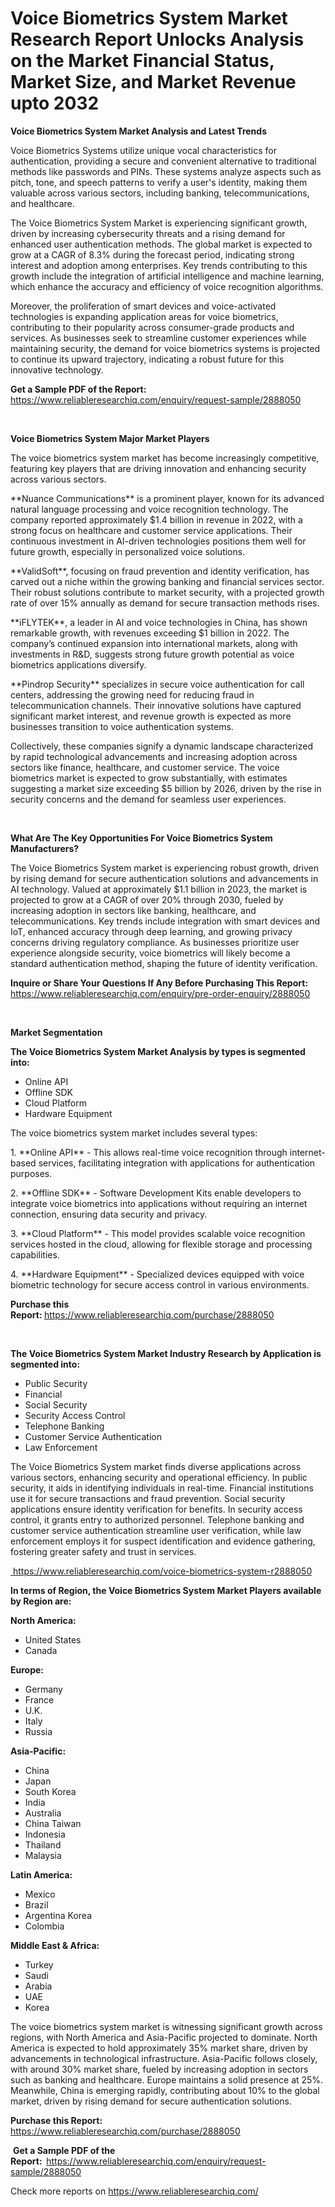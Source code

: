 <p><h1>Voice Biometrics System Market Research Report Unlocks Analysis on the Market Financial Status, Market Size, and Market Revenue upto 2032</h1></p><p><strong>Voice Biometrics System Market Analysis and Latest Trends</strong></p>
<p><p>Voice Biometrics Systems utilize unique vocal characteristics for authentication, providing a secure and convenient alternative to traditional methods like passwords and PINs. These systems analyze aspects such as pitch, tone, and speech patterns to verify a user's identity, making them valuable across various sectors, including banking, telecommunications, and healthcare.</p><p>The Voice Biometrics System Market is experiencing significant growth, driven by increasing cybersecurity threats and a rising demand for enhanced user authentication methods. The global market is expected to grow at a CAGR of 8.3% during the forecast period, indicating strong interest and adoption among enterprises. Key trends contributing to this growth include the integration of artificial intelligence and machine learning, which enhance the accuracy and efficiency of voice recognition algorithms. </p><p>Moreover, the proliferation of smart devices and voice-activated technologies is expanding application areas for voice biometrics, contributing to their popularity across consumer-grade products and services. As businesses seek to streamline customer experiences while maintaining security, the demand for voice biometrics systems is projected to continue its upward trajectory, indicating a robust future for this innovative technology.</p></p>
<p><strong>Get a Sample PDF of the Report:&nbsp;</strong> <a href="https://www.reliableresearchiq.com/enquiry/request-sample/2888050?utm_campaign=2927&utm_medium=2&utm_source=Github&utm_content=ia&utm_term=14032025&utm_id=voice-biometrics-system">https://www.reliableresearchiq.com/enquiry/request-sample/2888050</a></p>
<p>&nbsp;</p>
<p><strong>Voice Biometrics System Major Market Players</strong></p>
<p><p>The voice biometrics system market has become increasingly competitive, featuring key players that are driving innovation and enhancing security across various sectors. </p><p>**Nuance Communications** is a prominent player, known for its advanced natural language processing and voice recognition technology. The company reported approximately $1.4 billion in revenue in 2022, with a strong focus on healthcare and customer service applications. Their continuous investment in AI-driven technologies positions them well for future growth, especially in personalized voice solutions.</p><p>**ValidSoft**, focusing on fraud prevention and identity verification, has carved out a niche within the growing banking and financial services sector. Their robust solutions contribute to market security, with a projected growth rate of over 15% annually as demand for secure transaction methods rises.</p><p>**iFLYTEK**, a leader in AI and voice technologies in China, has shown remarkable growth, with revenues exceeding $1 billion in 2022. The company’s continued expansion into international markets, along with investments in R&D, suggests strong future growth potential as voice biometrics applications diversify.</p><p>**Pindrop Security** specializes in secure voice authentication for call centers, addressing the growing need for reducing fraud in telecommunication channels. Their innovative solutions have captured significant market interest, and revenue growth is expected as more businesses transition to voice authentication systems.</p><p>Collectively, these companies signify a dynamic landscape characterized by rapid technological advancements and increasing adoption across sectors like finance, healthcare, and customer service. The voice biometrics market is expected to grow substantially, with estimates suggesting a market size exceeding $5 billion by 2026, driven by the rise in security concerns and the demand for seamless user experiences.</p></p>
<p>&nbsp;</p>
<p><strong>What Are The Key Opportunities For Voice Biometrics System Manufacturers?</strong></p>
<p><p>The Voice Biometrics System market is experiencing robust growth, driven by rising demand for secure authentication solutions and advancements in AI technology. Valued at approximately $1.1 billion in 2023, the market is projected to grow at a CAGR of over 20% through 2030, fueled by increasing adoption in sectors like banking, healthcare, and telecommunications. Key trends include integration with smart devices and IoT, enhanced accuracy through deep learning, and growing privacy concerns driving regulatory compliance. As businesses prioritize user experience alongside security, voice biometrics will likely become a standard authentication method, shaping the future of identity verification.</p></p>
<p><strong>Inquire or Share Your Questions If Any Before Purchasing This Report:</strong> <a href="https://www.reliableresearchiq.com/enquiry/pre-order-enquiry/2888050?utm_campaign=2927&utm_medium=2&utm_source=Github&utm_content=ia&utm_term=14032025&utm_id=voice-biometrics-system">https://www.reliableresearchiq.com/enquiry/pre-order-enquiry/2888050</a></p>
<p>&nbsp;</p>
<p><strong>Market Segmentation</strong></p>
<p><strong>The Voice Biometrics System Market Analysis by types is segmented into:</strong></p>
<p><ul><li>Online API</li><li>Offline SDK</li><li>Cloud Platform</li><li>Hardware Equipment</li></ul></p>
<p><p>The voice biometrics system market includes several types: </p><p>1. **Online API** - This allows real-time voice recognition through internet-based services, facilitating integration with applications for authentication purposes.</p><p>2. **Offline SDK** - Software Development Kits enable developers to integrate voice biometrics into applications without requiring an internet connection, ensuring data security and privacy.</p><p>3. **Cloud Platform** - This model provides scalable voice recognition services hosted in the cloud, allowing for flexible storage and processing capabilities.</p><p>4. **Hardware Equipment** - Specialized devices equipped with voice biometric technology for secure access control in various environments.</p></p>
<p><strong>Purchase this Report:&nbsp;</strong><a href="https://www.reliableresearchiq.com/purchase/2888050?utm_campaign=2927&utm_medium=2&utm_source=Github&utm_content=ia&utm_term=14032025&utm_id=voice-biometrics-system">https://www.reliableresearchiq.com/purchase/2888050</a></p>
<p>&nbsp;</p>
<p><strong>The Voice Biometrics System Market Industry Research by Application is segmented into:</strong></p>
<p><ul><li>Public Security</li><li>Financial</li><li>Social Security</li><li>Security Access Control</li><li>Telephone Banking</li><li>Customer Service Authentication</li><li>Law Enforcement</li></ul></p>
<p><p>The Voice Biometrics System market finds diverse applications across various sectors, enhancing security and operational efficiency. In public security, it aids in identifying individuals in real-time. Financial institutions use it for secure transactions and fraud prevention. Social security applications ensure identity verification for benefits. In security access control, it grants entry to authorized personnel. Telephone banking and customer service authentication streamline user verification, while law enforcement employs it for suspect identification and evidence gathering, fostering greater safety and trust in services.</p></p>
<p><a href="https://www.reliableresearchiq.com/voice-biometrics-system-r2888050?utm_campaign=2927&utm_medium=2&utm_source=Github&utm_content=ia&utm_term=14032025&utm_id=voice-biometrics-system">&nbsp;https://www.reliableresearchiq.com/voice-biometrics-system-r2888050</a></p>
<p><strong>In terms of Region, the Voice Biometrics System Market Players available by Region are:</strong></p>
<p>
    <p> <strong> North America: </strong>
        <ul>
            <li>United States</li>
            <li>Canada</li>
        </ul>
        </p> 
    <p> <strong> Europe: </strong>
        <ul>
            <li>Germany</li>
            <li>France</li>
            <li>U.K.</li>
            <li>Italy</li>
            <li>Russia</li>
        </ul>
        </p> 
    <p> <strong> Asia-Pacific: </strong>
        <ul>
            <li>China</li>
            <li>Japan</li>
            <li>South Korea</li>
            <li>India</li>
            <li>Australia</li>
            <li>China Taiwan</li>
            <li>Indonesia</li>
            <li>Thailand</li>
            <li>Malaysia</li>
        </ul>
        </p> 
    <p> <strong> Latin America: </strong>
        <ul>
            <li>Mexico</li>
            <li>Brazil</li>
            <li>Argentina Korea</li>
            <li>Colombia</li>
        </ul>
        </p> 
    <p> <strong> Middle East & Africa: </strong>
        <ul>
            <li>Turkey</li>
            <li>Saudi</li>
            <li>Arabia</li>
            <li>UAE</li>
            <li>Korea</li>
        </ul>
    </p>
    </p>
<p><p>The voice biometrics system market is witnessing significant growth across regions, with North America and Asia-Pacific projected to dominate. North America is expected to hold approximately 35% market share, driven by advancements in technological infrastructure. Asia-Pacific follows closely, with around 30% market share, fueled by increasing adoption in sectors such as banking and healthcare. Europe maintains a solid presence at 25%. Meanwhile, China is emerging rapidly, contributing about 10% to the global market, driven by rising demand for secure authentication solutions.</p></p>
<p><strong>Purchase this Report: </strong><a href="https://www.reliableresearchiq.com/purchase/2888050?utm_campaign=2927&utm_medium=2&utm_source=Github&utm_content=ia&utm_term=14032025&utm_id=voice-biometrics-system">https://www.reliableresearchiq.com/purchase/2888050</a></p>
<p>&nbsp;<strong>Get a Sample PDF of the Report:&nbsp;&nbsp;</strong><a href="https://www.reliableresearchiq.com/enquiry/request-sample/2888050?utm_campaign=2927&utm_medium=2&utm_source=Github&utm_content=ia&utm_term=14032025&utm_id=voice-biometrics-system">https://www.reliableresearchiq.com/enquiry/request-sample/2888050</a></p>
<p><strong></strong></p>
<p>Check more reports on <a href="https://www.reliableresearchiq.com/?utm_campaign=2927&utm_medium=2&utm_source=Github&utm_content=ia&utm_term=14032025&utm_id=voice-biometrics-system">https://www.reliableresearchiq.com/</a></p>
